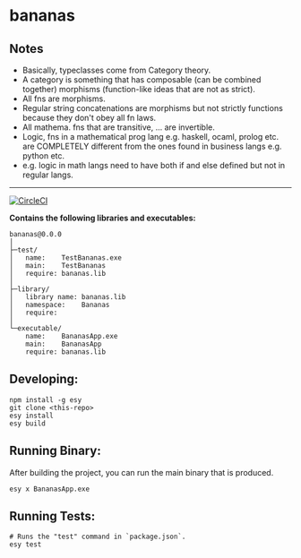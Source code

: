 # bananas

## Notes

- Basically, typeclasses come from Category theory.
- A category is something that has composable (can be combined together)
  morphisms (function-like ideas that are not as strict).
- All fns are morphisms.
- Regular string concatenations are morphisms but not strictly functions
  because they don't obey all fn laws.
- All mathema. fns that are transitive, ... are invertible.
- Logic, fns in a mathematical prog lang e.g. haskell, ocaml, prolog etc. are COMPLETELY different from the ones
  found in business langs e.g. python etc.
- e.g. logic in math langs need to have both if and else defined but not in
  regular langs.

---

[![CircleCI](https://circleci.com/gh/yourgithubhandle/bananas/tree/master.svg?style=svg)](https://circleci.com/gh/yourgithubhandle/bananas/tree/master)

**Contains the following libraries and executables:**

```
bananas@0.0.0
│
├─test/
│   name:    TestBananas.exe
│   main:    TestBananas
│   require: bananas.lib
│
├─library/
│   library name: bananas.lib
│   namespace:    Bananas
│   require:
│
└─executable/
    name:    BananasApp.exe
    main:    BananasApp
    require: bananas.lib
```

## Developing:

```
npm install -g esy
git clone <this-repo>
esy install
esy build
```

## Running Binary:

After building the project, you can run the main binary that is produced.

```
esy x BananasApp.exe
```

## Running Tests:

```
# Runs the "test" command in `package.json`.
esy test
```
